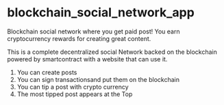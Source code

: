 # blockchain_social_network_app
Blockchain social network where you get paid post! You earn cryptocurrency rewards for creating great content.

This is a complete decentralized social Network backed on the blockchain powered by smartcontract with a website that can use it.

1. You can create posts
2. You can sign transactionsand put them on the blockchain
3. You can tip a post with crypto currency
4. The most tipped post appears at the Top
